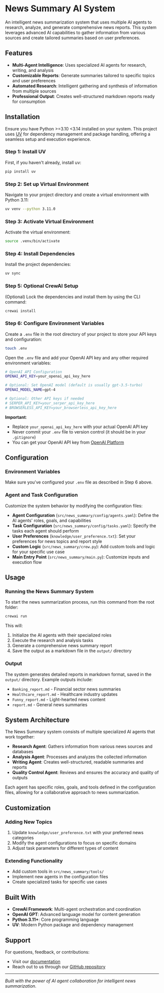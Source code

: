 # News Summary AI System

An intelligent news summarization system that uses multiple AI agents to research, analyze, and generate comprehensive news reports. This system leverages advanced AI capabilities to gather information from various sources and create tailored summaries based on user preferences.

## Features

- **Multi-Agent Intelligence**: Uses specialized AI agents for research, writing, and analysis
- **Customizable Reports**: Generate summaries tailored to specific topics and user preferences
- **Automated Research**: Intelligent gathering and synthesis of information from multiple sources
- **Professional Output**: Creates well-structured markdown reports ready for consumption

## Installation

Ensure you have Python >=3.10 <3.14 installed on your system. This project uses [UV](https://docs.astral.sh/uv/) for dependency management and package handling, offering a seamless setup and execution experience.

### Step 1: Install UV

First, if you haven't already, install uv:

```bash
pip install uv
```

### Step 2: Set up Virtual Environment

Navigate to your project directory and create a virtual environment with Python 3.11:

```bash
uv venv --python 3.11.0
```

### Step 3: Activate Virtual Environment

Activate the virtual environment:

```bash
source .venv/bin/activate
```

### Step 4: Install Dependencies

Install the project dependencies:

```bash
uv sync
```

### Step 5: Optional CrewAI Setup

(Optional) Lock the dependencies and install them by using the CLI command:
```bash
crewai install
```

### Step 6: Configure Environment Variables

Create a `.env` file in the root directory of your project to store your API keys and configuration:

```bash
touch .env
```

Open the `.env` file and add your OpenAI API key and any other required environment variables:

```bash
# OpenAI API Configuration
OPENAI_API_KEY=your_openai_api_key_here

# Optional: Set OpenAI model (default is usually gpt-3.5-turbo)
OPENAI_MODEL_NAME=gpt-4

# Optional: Other API keys if needed
# SERPER_API_KEY=your_serper_api_key_here
# BROWSERLESS_API_KEY=your_browserless_api_key_here
```

**Important**: 
- Replace `your_openai_api_key_here` with your actual OpenAI API key
- Never commit your `.env` file to version control (it should be in your `.gitignore`)
- You can get your OpenAI API key from [OpenAI Platform](https://platform.openai.com/api-keys)

## Configuration

### Environment Variables
Make sure you've configured your `.env` file as described in Step 6 above.

### Agent and Task Configuration
Customize the system behavior by modifying the configuration files:

- **Agent Configuration** (`src/news_summary/config/agents.yaml`): Define the AI agents' roles, goals, and capabilities
- **Task Configuration** (`src/news_summary/config/tasks.yaml`): Specify the tasks each agent should perform
- **User Preferences** (`knowledge/user_preference.txt`): Set your preferences for news topics and report style
- **Custom Logic** (`src/news_summary/crew.py`): Add custom tools and logic for your specific use case
- **Main Entry Point** (`src/news_summary/main.py`): Customize inputs and execution flow

## Usage

### Running the News Summary System

To start the news summarization process, run this command from the root folder:

```bash
crewai run
```

This will:
1. Initialize the AI agents with their specialized roles
2. Execute the research and analysis tasks
3. Generate a comprehensive news summary report
4. Save the output as a markdown file in the `output/` directory

### Output

The system generates detailed reports in markdown format, saved in the `output/` directory. Example outputs include:
- `Banking_report.md` - Financial sector news summaries
- `Healthcare_report.md` - Healthcare industry updates
- `Funny_report.md` - Light-hearted news content
- `report.md` - General news summaries

## System Architecture

The News Summary system consists of multiple specialized AI agents that work together:

- **Research Agent**: Gathers information from various news sources and databases
- **Analysis Agent**: Processes and analyzes the collected information
- **Writing Agent**: Creates well-structured, readable summaries and reports
- **Quality Control Agent**: Reviews and ensures the accuracy and quality of outputs

Each agent has specific roles, goals, and tools defined in the configuration files, allowing for a collaborative approach to news summarization.

## Customization

### Adding New Topics
1. Update `knowledge/user_preference.txt` with your preferred news categories
2. Modify the agent configurations to focus on specific domains
3. Adjust task parameters for different types of content

### Extending Functionality
- Add custom tools in `src/news_summary/tools/`
- Implement new agents in the configuration files
- Create specialized tasks for specific use cases

## Built With

- **CrewAI Framework**: Multi-agent orchestration and coordination
- **OpenAI GPT**: Advanced language model for content generation
- **Python 3.11+**: Core programming language
- **UV**: Modern Python package and dependency management

## Support

For questions, feedback, or contributions:
- Visit our [documentation](https://docs.crewai.com)
- Reach out to us through our [GitHub repository](https://github.com/joaomdmoura/crewai)

---

*Built with the power of AI agent collaboration for intelligent news summarization.*

